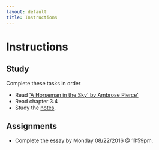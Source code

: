 ```yaml
---
layout: default
title: Instructions
---
```




# Instructions #

## Study

Complete these tasks in order

+ Read ['A Horseman in the Sky' by Ambrose Pierce'](/Teaching/Examined/Ethics/Horseman.pdf)
+ Read chapter 3.4
+ Study the [notes](/Teaching/Examined/Ethics/Handout3).  



## Assignments

+ Complete the [essay](/Teaching/Examined/Ethics/DQ3/) by Monday 08/22/2016 @ 11:59pm.
